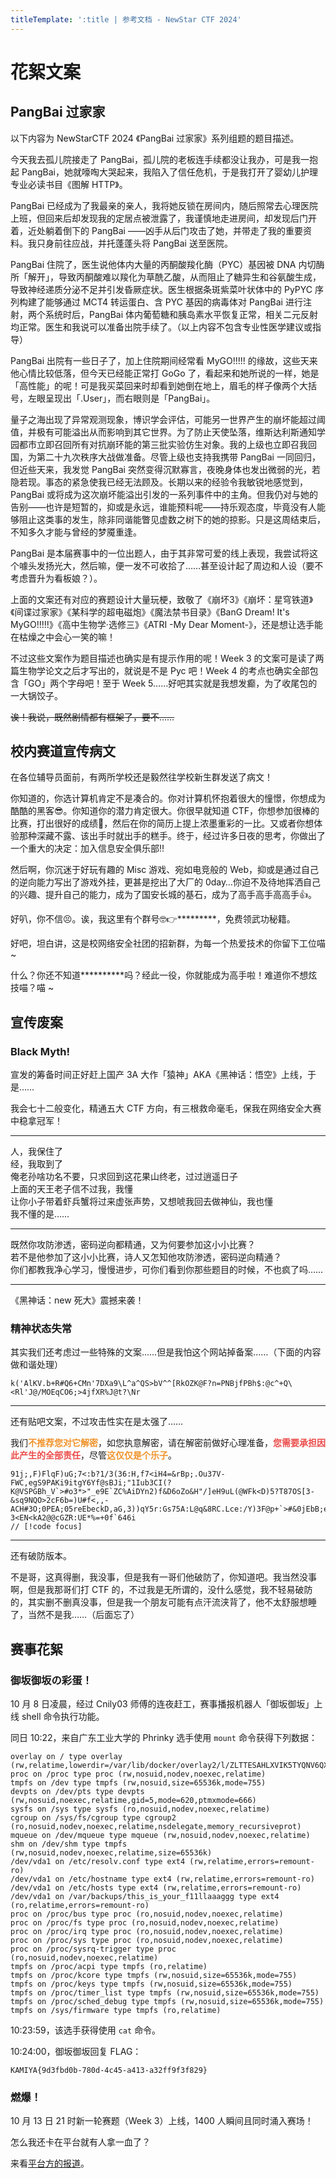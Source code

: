 ```yaml
---
titleTemplate: ':title | 参考文档 - NewStar CTF 2024'
---
```

<script setup>
import Container from '@/components/docs/Container.vue'
</script>

# 花絮文案

## PangBai 过家家

<Container type='info'>

以下内容为 NewStarCTF 2024 《PangBai 过家家》系列组题的题目描述。
</Container>

今天我去孤儿院接走了 PangBai，孤儿院的老板连手续都没让我办，可是我一抱起 PangBai，她就嚎啕大哭起来，我陷入了信任危机，于是我打开了婴幼儿护理专业必读书目《图解 HTTP》。

PangBai 已经成为了我最亲的亲人，我将她反锁在房间内，随后照常去心理医院上班，但回来后却发现我的定居点被泄露了，我谨慎地走进房间，却发现后门开着，近处躺着倒下的 PangBai ——凶手从后门攻击了她，并带走了我的重要资料。我只身前往应战，并托蓬蓬头将 PangBai 送至医院。

PangBai 住院了，医生说他体内大量的丙酮酸羧化酶（PYC）基因被 DNA 内切酶所「解开」，导致丙酮酸难以羧化为草酰乙酸，从而阻止了糖异生和谷氨酸生成，导致神经递质分泌不足并引发昏厥症状。医生根据条斑紫菜叶状体中的 PyPYC 序列构建了能够通过 MCT4 转运蛋白、含 PYC 基因的病毒体对 PangBai 进行注射，两个系统时后，PangBai 体内葡萄糖和胰岛素水平恢复正常，相关二元反射均正常。医生和我说可以准备出院手续了。<span data-desc>（以上内容不包含专业性医学建议或指导）</span>

PangBai 出院有一些日子了，加上住院期间经常看 MyGO!!!!! 的缘故，这些天来他心情比较低落，但今天已经能正常打 GoGo 了，看起来和她所说的一样，她是「高性能」的呢！可是我买菜回来时却看到她倒在地上，眉毛的样子像两个大括号，左眼呈现出「.User」，而右眼则是「PangBai」。

量子之海出现了异常观测现象，博识学会评估，可能另一世界产生的崩坏能超过阈值，并极有可能溢出从而影响到其它世界。为了防止天使坠落，维斯达利斯通知学园都市立即召回所有对抗崩环能的第三批实验仿生对象。我的上级也立即召我回国，为第二十九次秩序大战做准备。尽管上级也支持我携带 PangBai 一同回归，但近些天来，我发觉 PangBai 突然变得沉默寡言，夜晚身体也发出微弱的光，若隐若现。事态的紧急使我已经无法顾及。长期以来的经验令我敏锐地感觉到，PangBai 或将成为这次崩坏能溢出引发的一系列事件中的主角。但我仍对与她的告别——也许是短暂的，抑或是永远，谁能预料呢——持乐观态度，毕竟没有人能够阻止这类事的发生，除非同谐能瞥见虚数之树下的她的掠影。只是这周结束后，不知多久才能与曾经的梦魇重逢。

<Container type='quote' title='出题人的碎碎念'>

PangBai 是本届赛事中的一位出题人，由于其非常可爱的线上表现，我尝试将这个噱头发扬光大，然后嘛，便一发不可收拾了……甚至设计起了周边和人设（要不考虑晋升为看板娘？）。

上面的文案还有对应的赛题设计大量玩梗，致敬了《崩坏3》《崩坏：星穹铁道》《间谍过家家》《某科学的超电磁炮》《魔法禁书目录》《BanG Dream! It's MyGO!!!!!》《高中生物学·选修三》《ATRI -My Dear Moment-》，还是想让选手能在枯燥之中会心一笑的嘛！

不过这些文案作为题目描述也确实是有提示作用的呢！Week 3 的文案可是读了两篇生物学论文之后才写出的，就说是不是 Pyc 吧！Week 4 的考点也确实全部包含「GO」两个字母吧！至于 Week 5……好吧其实就是我想发癫，为了收尾包的一大锅饺子。

~~诶！我说，既然剧情都有框架了，要不……~~
</Container>

## 校内赛道宣传病文

<Container type='quote'>

在各位辅导员面前，有两所学校还是毅然往学校新生群发送了病文！
</Container>

你知道的，你选计算机肯定不是凑合的。你对计算机怀抱着很大的憧憬，你想成为酷酷的黑客😎。你知道你的潜力肯定很大。你很早就知道 CTF，你想参加很棒的比赛，打出很好的成绩🥇，然后在你的简历上提上浓墨重彩的一比。又或者你想体验那种深藏不露、该出手时就出手的糕手。终于，经过许多日夜的思考，你做出了一个重大的决定：加入信息安全俱乐部‼️

然后啊，你沉迷于好玩有趣的 Misc 游戏、宛如电竞般的 Web，抑或是通过自己的逆向能力写出了游戏外挂，更甚是挖出了大厂的 0day…你迫不及待地挥洒自己的兴趣、提升自己的能力，成为了国安长城的基石，成为了高手高手高高手👍。

好叭，你不信😣。诶，我这里有个群号🤓👉\*\*\*\*\*\*\*\*\*，免费领武功秘籍。

好吧，坦白讲，这是校网络安全社团的招新群，为每一个热爱技术的你留下工位喵 ~

什么？你还不知道\*\*\*\*\*\*\*\*\*\*吗？经此一役，你就能成为高手啦！难道你不想炫技喵？喵 ~

## 宣传废案

### Black Myth!

<Container type='quote'>

宣发的筹备时间正好赶上国产 3A 大作「猿神」AKA《黑神话：悟空》上线，于是……
</Container>

我会七十二般变化，精通五大 CTF 方向，有三根救命毫毛，保我在网络安全大赛中稳拿冠军！

---

人，我保住了 \
经，我取到了 \
俺老孙啥功名不要，只求回到这花果山终老，过过逍遥日子 \
上面的天王老子信不过我，我懂 \
让你小子带着虾兵蟹将过来虚张声势，又想唬我回去做神仙，我也懂 \
我不懂的是……

---

既然你攻防渗透，密码逆向都精通，又为何要参加这小小比赛？ \
若不是他参加了这小小比赛，诗人又怎知他攻防渗透，密码逆向精通？ \
你们都教我净心学习，慢慢进步，可你们看到你那些题目的时候，不也疯了吗……

---

《黑神话：new 死大》震撼来袭！

### 精神状态失常

<Container type='quote'>

其实我们还考虑过一些特殊的文案……但是我怕这个网站掉备案……<span data-desc>（下面的内容做和谐处理）</span>
</Container>

```plaintext
k('AlKV.b+R#Q6+CMn'7DXa9\L^a^QS>bV^^[RkOZK@F?n=PNBjfPBh$:@c^+Q\<Rl'J@/MOEqCO6;>4jfXR%J@t?\Nr
```

---

<Container type='quote'>

还有贴吧文案，不过攻击性实在是太强了……

我们<strong style='color: #f0932b'>不推荐您对它解密</strong>，如您执意解密，请在解密前做好心理准备，<strong style='color: #eb4d4b;'>您需要承担因此产生的全部责任</strong>，尽管<strong style='color: #f0932b'>这仅仅是个乐子</strong>。
</Container>

```plaintext
91j;,F)FlqF)uG;7<:b?1/3(36:H,f7<iH4=&rBp;.Ou37V-FWC,egS9PAKi9itgY6Yf@sBJi;"1Iub3CI(?K@VSPGBh_V`>#o3*>"_e9E`ZC%AiDYn2)f&D6oZo&H"/]eH9uL(@WFk<D)5?T87OS[3-&sq9NQO>2cF6b=)U#f<,,-ACH#3O;0PEA;05reEbeckD,aG,3))qY5r:Gs75A:L@q&8RC.Lce:/Y)3F@p+`>#&0jEbB;e9Qao:6"r;OCGeFE0h"*G=`&8*=`m#TAhcn[C329f9hJ,Q<+f?3<EN<kA2@@cGZR:UE*%=+0f`646i
// [!code focus]
```

---

<Container type='quote'>

还有破防版本。
</Container>

不是哥，这真得删，我没事，但是我有一哥们他破防了，你知道吧。我当然没事啊，但是我那哥们打 CTF 的，不过我是无所谓的，没什么感觉，我不轻易破防的，其实删不删真没事，但是我一个朋友可能有点汗流浃背了，他不太舒服想睡了，当然不是我……（后面忘了）

## 赛事花絮

### 御坂御坂の彩蛋！

10 月 8 日凌晨，经过 Cnily03 师傅的连夜赶工，赛事播报机器人「御坂御坂」上线 shell 命令执行功能。

同日 10:22，来自广东工业大学的 Phrinky 选手使用 `mount` 命令获得下列数据：

```plaintext {12}
overlay on / type overlay (rw,relatime,lowerdir=/var/lib/docker/overlay2/l/ZLTTESAHLXVIK5TYQNV6QXD7CA:/var/lib/docker/overlay2/l/ENAQWB2R5FRGAQHCIXSWE4FMSN:/var/lib/docker/overlay2/l/T4RZLR7352VGTN4XDCICF2Q3GS:/var/lib/docker/overlay2/l/FFYBFH5N3JWL2YTEJZBNTNN4BR:/var/lib/docker/overlay2/l/ZXSYFXLBKFAW2LTWR5UYLOTJFB:/var/lib/docker/overlay2/l/3DE5QN6BPHBRL2EVNW7FJNXYOU:/var/lib/docker/overlay2/l/4PTWLQY2KIIWMWFPGSLMAQFUR6,upperdir=/var/lib/docker/overlay2/7112e827da33a45d4d9437636eb1bd9b665746bff8b5fa5e7e8fa56c77d15275/diff,workdir=/var/lib/docker/overlay2/7112e827da33a45d4d9437636eb1bd9b665746bff8b5fa5e7e8fa56c77d15275/work)
proc on /proc type proc (rw,nosuid,nodev,noexec,relatime)
tmpfs on /dev type tmpfs (rw,nosuid,size=65536k,mode=755)
devpts on /dev/pts type devpts (rw,nosuid,noexec,relatime,gid=5,mode=620,ptmxmode=666)
sysfs on /sys type sysfs (ro,nosuid,nodev,noexec,relatime)
cgroup on /sys/fs/cgroup type cgroup2 (ro,nosuid,nodev,noexec,relatime,nsdelegate,memory_recursiveprot)
mqueue on /dev/mqueue type mqueue (rw,nosuid,nodev,noexec,relatime)
shm on /dev/shm type tmpfs (rw,nosuid,nodev,noexec,relatime,size=65536k)
/dev/vda1 on /etc/resolv.conf type ext4 (rw,relatime,errors=remount-ro)
/dev/vda1 on /etc/hostname type ext4 (rw,relatime,errors=remount-ro)
/dev/vda1 on /etc/hosts type ext4 (rw,relatime,errors=remount-ro)
/dev/vda1 on /var/backups/this_is_your_f11llaaaggg type ext4 (ro,relatime,errors=remount-ro)
proc on /proc/bus type proc (ro,nosuid,nodev,noexec,relatime)
proc on /proc/fs type proc (ro,nosuid,nodev,noexec,relatime)
proc on /proc/irq type proc (ro,nosuid,nodev,noexec,relatime)
proc on /proc/sys type proc (ro,nosuid,nodev,noexec,relatime)
proc on /proc/sysrq-trigger type proc (ro,nosuid,nodev,noexec,relatime)
tmpfs on /proc/acpi type tmpfs (ro,relatime)
tmpfs on /proc/kcore type tmpfs (rw,nosuid,size=65536k,mode=755)
tmpfs on /proc/keys type tmpfs (rw,nosuid,size=65536k,mode=755)
tmpfs on /proc/timer_list type tmpfs (rw,nosuid,size=65536k,mode=755)
tmpfs on /proc/sched_debug type tmpfs (rw,nosuid,size=65536k,mode=755)
tmpfs on /sys/firmware type tmpfs (ro,relatime)
```

10:23:59，该选手获得使用 `cat` 命令。

10:24:00，御坂御坂回复 FLAG：

```plaintext
KAMIYA{9d3fbd0b-780d-4c45-a413-a32ff9f3f829}
```

### 燃爆！

10 月 13 日 21 时新一轮赛题（Week 3）上线，1400 人瞬间且同时涌入赛场！

怎么我还卡在平台就有人拿一血了？

来看[平台方的报道](https://mp.weixin.qq.com/s/OgW6TXyXHxZhQ0nBYeOh0A)。
